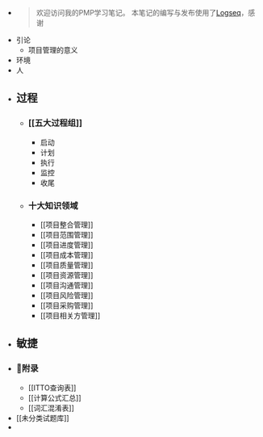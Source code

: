 - > 欢迎访问我的PMP学习笔记。
  本笔记的编写与发布使用了[Logseq](https://www.logseq.com)，感谢
- 引论
	- 项目管理的意义
- 环境
- 人
- ## 过程
	- ### [[五大过程组]]
		- 启动
		- 计划
		- 执行
		- 监控
		- 收尾
	- ### 十大知识领域
		- [[项目整合管理]]
		- [[项目范围管理]]
		- [[项目进度管理]]
		- [[项目成本管理]]
		- [[项目质量管理]]
		- [[项目资源管理]]
		- [[项目沟通管理]]
		- [[项目风险管理]]
		- [[项目采购管理]]
		- [[项目相关方管理]]
- ## 敏捷
- ### 📖附录
	- [[ITTO查询表]]
	- [[计算公式汇总]]
	- [[词汇混淆表]]
- [[未分类试题库]]
-
